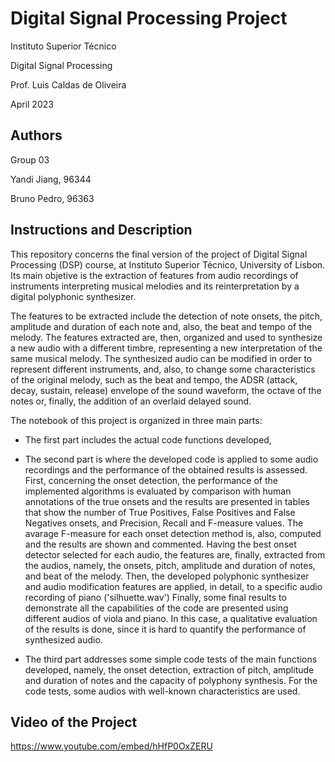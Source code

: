 # Digital Signal Processing Project
Instituto Superior Técnico

Digital Signal Processing

Prof. Luis Caldas de Oliveira

April 2023

## Authors 

Group 03

Yandi Jiang, 96344

Bruno Pedro, 96363

## Instructions and Description

This repository concerns the final version of the project of Digital Signal Processing (DSP) course, at Instituto Superior Técnico, University of Lisbon. Its main objetive is the extraction of features from audio recordings of instruments interpreting musical melodies and its reinterpretation by a digital polyphonic synthesizer.

The features to be extracted include the detection of note onsets, the pitch, amplitude and duration of each note and, also, the beat and tempo of the melody. The features extracted are, then, organized and used to synthesize a new audio with a different timbre, representing a new interpretation of the same musical melody. The synthesized audio can be modified in order to represent different instruments, and, also, to change some characteristics of the original melody, such as the beat and tempo, the ADSR (attack, decay, sustain, release) envelope of the sound waveform, the octave of the notes or, finally, the addition of an overlaid delayed sound.

The notebook of this project is organized in three main parts:

* The first part includes the actual code functions developed, 

* The second part is where the developed code is applied to some audio recordings and the performance of the obtained results is assessed. First, concerning the onset detection, the performance of the implemented algorithms is evaluated by comparison with human annotations of the true onsets and the results are presented in tables that show the number of True Positives, False Positives and False Negatives onsets, and Precision, Recall and F-measure values. The avarage F-measure for each onset detection method is, also, computed and the results are shown and commented. Having the best onset detector selected for each audio, the features are, finally, extracted from the audios, namely, the onsets, pitch, amplitude and duration of notes, and beat of the melody. Then, the developed polyphonic synthesizer and audio modification features are applied, in detail, to a specific audio recording of piano ('silhuette.wav') Finally, some final results to demonstrate all the capabilities of the code are presented using different audios of viola and piano. In this case, a qualitative evaluation of the results is done, since it is hard to quantify the performance of synthesized audio.

* The third part addresses some simple code tests of the main functions developed, namely, the onset detection, extraction of pitch, amplitude and duration of notes and the capacity of polyphony synthesis. For the code tests, some audios with well-known characteristics are used.

## Video of the Project

https://www.youtube.com/embed/hHfP0OxZERU
